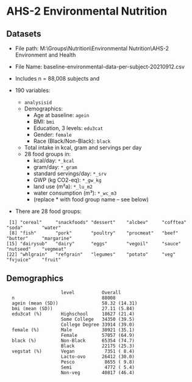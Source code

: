 # AHS-2 Environmental Nutrition

## Datasets

* File path: M:\Groups\Nutrition\Environmental Nutrition\AHS-2 Environment and Health
* File Name: baseline-environmental-data-per-subject-20210912.csv

* Includes n = 88,008 subjects and
* 190 variables:
  * `analysisid`
  * Demographics:
    * Age at baseline: `agein`
    * BMI: `bmi`
    * Education, 3 levels: `edu3cat`
    * Gender: `female`
    * Race (Black/Non-Black): `black`
  * Total intake in kcal, gram and servings per day
  * 28 food groups in:
    * kcal/day: `*_kcal`
    * gram/day: `*_gram`
    * standard servings/day: `*_srv`
    * GWP (kg CO2-eq): `*_gw_kg`
    * land use (m²a): `*_lu_m2`
    * water consumption (m³): `*_wc_m3`
    * (replace * with food group name – see below)

* There are 28 food groups:

```
 [1] "cereal"     "snackfoods" "dessert"    "alcbev"     "cofftea"    "soda"       "water"     
 [8] "fish"       "pork"       "poultry"    "procmeat"   "beef"       "butter"     "margarine" 
[15] "dairysub"   "dairy"      "eggs"       "vegoil"     "sauce"      "nutseed"    "vegmeat"   
[22] "whlgrain"   "refgrain"   "legumes"    "potato"     "veg"        "fvjuice"    "fruit"  
```
## Demographics

```
                    level          Overall      
  n                                88008        
  agein (mean (SD))                58.32 (14.31)
  bmi (mean (SD))                  27.11 (5.84) 
  edu3cat (%)       Highschool     18627 (21.4) 
                    Some College   34350 (39.5) 
                    College Degree 33914 (39.0) 
  female (%)        Male           30921 (35.1) 
                    Female         57057 (64.9) 
  black (%)         Non-Black      65354 (74.7) 
                    Black          22175 (25.3) 
  vegstat (%)       Vegan           7351 ( 8.4) 
                    Lacto-ovo      26412 (30.0) 
                    Pesco           8655 ( 9.8) 
                    Semi            4772 ( 5.4) 
                    Non-veg        40817 (46.4) 
```
